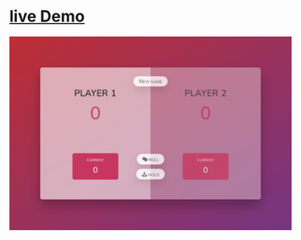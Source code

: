 
# [live Demo](https://abdelrhman-ahmed-kamal.github.io/pig-game/)

![live screenshot](Pig-Game.png)
